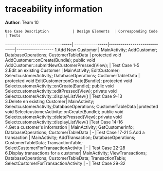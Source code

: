 # traceability information

**Author**: Team 10



	Use Case Description           | Design Elements  | Corresponding Code           | Tests                                
----------------------------------| -----------------|------------------------------|-------------------
1.Add New Customer                |  MainActivity; AddCustomer; DatabaseOperations; CustomerTableData     | protected void AddCustomer::onCreate(Bundle);  public void AddCustomer::submitNewCustomerPressed(View); | Test Case 1-5           
2.Edit an existing Customer       |  MainActivity; EditCustomer; SelectcustomerActivity; DatabaseOperations; CustomerTableData | protected void EditCustomer::onCreate(Bundle); protected void SelectcustomerActivity::onCreate(Bundle); public void SelectcustomerActivity::editPressed(View); private void SelectcustomerActivity::displayListView()  |   Test Case 9-13        
3.Delete en existing Customer| MainActivity; SelectcustomerActivity;DatabaseOperations; CustomerTableData  |protected void SelectcustomerActivity::onCreate(Bundle); public void  SelectcustomerActivity::deletePressed(View); private void SelectcustomerActivity::displayListView()  |Test Case 14-16              
4.Get a customer's information     | MainActivity; GetCustomerInfo; DatabaseOperations; CustomerTableData | - |Test Case 17-21 
5.Add a transaction                | MainActivity; AddTransaction; DatabaseOperations; CustomerTableData; TransactionTable; SelectCustomerForTransactionActivity | - | Test Case 22-28            
6.Display transactions for a customer| MainActivity; ViewTransactions; DatabaseOperations; CustomerTableData; TransactionTable; SelectCustomerForTransactionActivity | - | Test Case 29-32            


